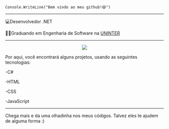 <code>Console.WriteLine("Bem vindo ao meu github!😆")</code>
<hr>

<p>💻Desenvolvedor .NET </p>
<p>👨‍💻Graduando em Engenharia de Software na <a href="https://www.uninter.com/" target="blank_">UNINTER</a>
</p>

<hr>

<p align="center">
  <a href="https://skillicons.dev">
    <img src="https://skillicons.dev/icons?i=cs,html,css,js,nodejs" />
  </a>
</p>

Por aqui, você encontrará alguns projetos, usando as seguintes tecnologias:

<p>-C#</p> 
<p>-HTML</p>
<p>-CSS</p>
<p>-JavaScript</p>
<hr>

Chega mais e da uma olhadinha nos meus códigos. Talvez eles te ajudem de alguma forma :)
